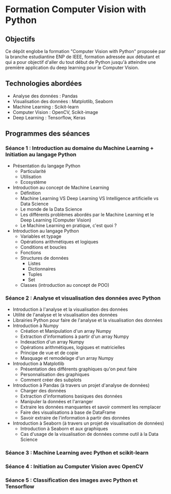 # Formation Computer Vision with Python
## Objectifs
Ce dépôt englobe la formation "Computer Vision with Python" proposée par la branche estudiantine ENP de IEEE, formation adressée aux débutant et qui a pour objectif d'aller du tout début de Python jusqu'à atteindre une première application du deep learning pour le Computer Vision.
## Technologies abordées
- Analyse des données : Pandas
- Visualisation des données : Matplotlib, Seaborn
- Machine Learning : Scikit-learn
- Computer Vision : OpenCV, Scikit-image
- Deep Learning : Tensorflow, Keras
## Programmes des séances
### Séance 1 : Introduction au domaine du Machine Learning + Initiation au langage Python
- Présentation du langage Python
    - Particularité
    - Utilisation
    - Ecosystème
- Introduction au concept de Machine Learning
    - Définition
    - Machine Learning VS Deep Learning VS Intelligence artificielle vs Data Science
    - Le monde de la Data Science
    - Les différents problèmes abordés par le Machine Learning et le Deep Learning (Computer Vision)
    - Le Machine Learning en pratique, c'est quoi ?
- Introduction au langage Python
    - Variables et typage
    - Opérations arithmétiques et logiques
    - Conditions et boucles
    - Fonctions
    - Structures de données
        - Listes
        - Dictionnaires
        - Tuples
        - Set
    - Classes (introduction au concept de POO)
### Séance 2 : Analyse et visualisation des données avec Python
- Introduction à l'analyse et la visualisation des données
- Utilité de l'analyse et le visualisation des données
- Librairies Python pour faire de l'analyse et la visualisation des données
- Introduction à Numpy
    - Création et Manipulation d'un array Numpy
    - Extraction d'informations à partir d'un array Numpy
    - Indexaction d'un array Numpy
    - Opérations arithmétiques, logiques et matricielles
    - Principe de vue et de copie
    - Masquage et remodelage d'un array Numpy
- Introduction à Matplotlib
    - Présentation des différents graphiques qu'on peut faire
    - Personnalisation des graphiques
    - Comment créer des subplots
- Introduction à Pandas (à travers un projet d'analyse de données)
    - Charger des données
    - Extraction d'informations basiques des données
    - Manipuler la données et l'arranger
    - Extraire les données manquantes et savoir comment les remplacer
    - Faire des visualisations à base de DataFrame
    - Savoir extraire de l'information à partir des données
- Introduction à Seaborn (à travers un projet de visualisation de données)
    - Introduction à Seaborn et aux graphiques
    - Cas d'usage de la visualisation de données comme outil à la Data Science
### Séance 3 : Machine Learning avec Python et scikit-learn

### Séance 4 : Initiation au Computer Vision avec OpenCV
### Séance 5 : Classification des images avec Python et Tensorflow